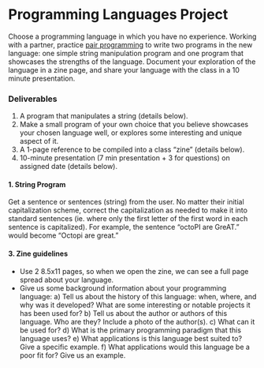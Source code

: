 # Programming Languages Project
Choose a programming language in which you have no experience. Working with a partner, practice [pair programming](https://en.wikipedia.org/wiki/Pair_programming) to write two programs in the new language: one simple string manipulation program and one program that showcases the strengths of the language. Document your exploration of the language in a zine page, and share your language with the class in a 10 minute presentation. 

### Deliverables 
1.  A program that manipulates a string (details below).
2. Make a small program of your own choice that you believe showcases your chosen language well, or explores some interesting and unique aspect of it.
3. A 1-page reference to be compiled into a class “zine” (details below).
4. 10-minute presentation (7 min presentation + 3 for questions) on assigned date (details below).

#### 1. String Program
Get a sentence or sentences (string) from the user. No matter their initial capitalization scheme, correct the capitalization as needed to make it into standard sentences (ie. where only the first letter of the first word in each sentence is capitalized). For example, the sentence “octoPI are GreAT.” would become “Octopi are great.”

#### 3. Zine guidelines
* Use 2 8.5x11 pages, so when we open the zine, we can see a full page spread about your language. 
* Give us some background information about your programming language:
    a) Tell us about the history of this language: when, where, and why was it developed? What are some interesting or notable projects it has been used for? 
    b) Tell us about the author or authors of this language. Who are they? Include a photo of the author(s). 
    c) What can it be used for? 
    d) What is the primary programming paradigm that this language uses?
    e) What applications is this language best suited to? Give a specific example.
    f) What applications would this language be a poor fit for? Give us an example.


